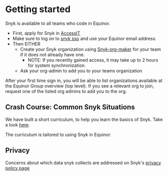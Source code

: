 # Getting started
Snyk is available to all teams who code in Equinor. 

- First, apply for Snyk in [AccessIT](https://accessit.equinor.com/Search/Search?term=snyk)
- Make sure to log on to [snyk sso](https://app.snyk.io/login/sso) and use your Equinor email address.
- Then EITHER
    - Create your Snyk organization using [Snyk-org-maker](https://app-snyk-org-maker-prod.radix.equinor.com/) for your team if it does not already have one.
        - NOTE: If you recently gained access, it may take up to 2 hours for system synchronization.
    - Ask your org-admin to add you to your teams organization

After your first time sign in, you will be able to list organizations available at the Equinor Group overview (top level). If you see a relevant org to join, request one of the listed org admins to add you to the org.

## Crash Course: Common Snyk Situations
We have built a short curriculum, to help you learn the basics of Snyk. Take a look [here](./curriculum/index.md).

The curriculum is tailored to using Snyk in Equinor.

## Privacy
Concerns about which data snyk collects are addressed on Snyk's [privacy policy page](https://snyk.io/policies/privacy/)

